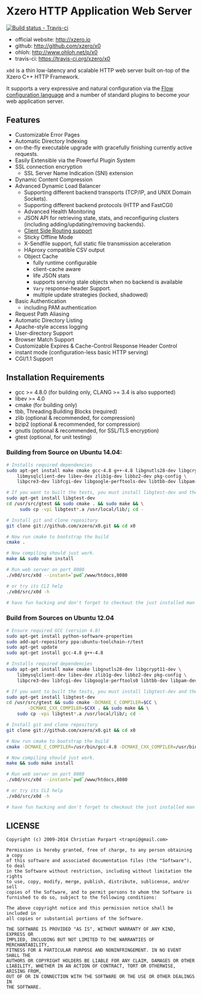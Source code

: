 # Xzero HTTP Application Web Server

[ ![Build status - Travis-ci](https://secure.travis-ci.org/xzero/x0.png) ](http://travis-ci.org/xzero/x0)

- official website: http://xzero.io
- github: http://github.com/xzero/x0
- ohloh: http://www.ohloh.net/p/x0
- travis-ci: https://travis-ci.org/xzero/x0

`x0d` is a thin low-latency and scalable HTTP web server built on-top 
of the Xzero C++ HTTP Framework.

It supports a very expressive and natural configuration via 
the [Flow configuration language](https://github.com/xzero/libflow/) and
a number of standard plugins to become *your* web application server.

## Features

- Customizable Error Pages
- Automatic Directory Indexing
- on-the-fly executable upgrade with gracefully finishing currently active requests.
- Easily Extensible via the Powerful Plugin System
- SSL connection encryption
  - SSL Server Name Indication (SNI) extension
- Dynamic Content Compression
- Advanced Dynamic Load Balancer
  - Supporting different backend transports (TCP/IP, and UNIX Domain Sockets).
  - Supporting different backend protocols (HTTP and FastCGI)
  - Advanced Health Monitoring
  - JSON API for retrieving state, stats,
    and reconfiguring clusters (including adding/updating/removing backends).
  - [Client Side Routing support](http://xzero.io/#/article/client-side-routing)
  - Sticky Offline Mode
  - X-Sendfile support, full static file transmission acceleration
  - HAproxy compatible CSV output
  - Object Cache
    - fully runtime configurable
    - client-cache aware
    - life JSON stats
    - supports serving stale objects when no backend is available
    - `Vary` response-header Support.
    - multiple update strategies (locked, shadowed)
- Basic Authentication
  - including PAM authentication
- Request Path Aliasing
- Automatic Directory Listing
- Apache-style access logging
- User-directory Support
- Browser Match Support
- Customizable Expires & Cache-Control Response Header Control
- instant mode (configuration-less basic HTTP serving)
- CGI/1.1 Support

## Installation Requirements

- gcc >= 4.8.0 (for building only, CLANG >= 3.4 is also supported)
- libev >= 4.0
- cmake (for building only)
- tbb, Threading Building Blocks (required)
- zlib (optional & recommended, for compression)
- bzip2 (optional & recommended, for compression)
- gnutls (optional & recommended, for SSL/TLS encryption)
- gtest (optional, for unit testing)

### Building from Source on Ubuntu 14.04:

```sh
# Installs required dependencies
sudo apt-get install make cmake gcc-4.8 g++-4.8 libgnutls28-dev libgcrypt11-dev \
    libmysqlclient-dev libev-dev zlib1g-dev libbz2-dev pkg-config \
    libpcre3-dev libfcgi-dev libgoogle-perftools-dev libtbb-dev libpam-dev git

# If you want to built the tests, you must install libgtest-dev and then built it yourself
sudo apt-get install libgtest-dev
cd /usr/src/gtest && sudo cmake . && sudo make && \
     sudo cp -vpi libgtest*.a /usr/local/lib/; cd -

# Install git and clone repository
git clone git://github.com/xzero/x0.git && cd x0

# Now run cmake to bootstrap the build
cmake .

# Now compiling should just work.
make && sudo make install

# Run web server on port 8080
./x0d/src/x0d --instant=`pwd`/www/htdocs,8080

# or try its CLI help
./x0d/src/x0d -h

# have fun hacking and don't forget to checkout the just installed man pages ;-)
```

### Build from Sources on Ubuntu 12.04

```sh
# Ensure required GCC (version 4.8)
sudo apt-get install python-software-properties
sudo add-apt-repository ppa:ubuntu-toolchain-r/test
sudo apt-get update
sudo apt-get install gcc-4.8 g++-4.8

# Installs required dependencies
sudo apt-get install make cmake libgnutls28-dev libgcrypt11-dev \
    libmysqlclient-dev libev-dev zlib1g-dev libbz2-dev pkg-config \
    libpcre3-dev libfcgi-dev libgoogle-perftools0 libtbb-dev libpam-dev git

# If you want to built the tests, you must install libgtest-dev and then built it yourself
sudo apt-get install libgtest-dev
cd /usr/src/gtest && sudo cmake -DCMAKE_C_COMPILER=$CC \
        -DCMAKE_CXX_COMPILER=$CXX . && sudo make && \
    sudo cp -vpi libgtest*.a /usr/local/lib/; cd -

# Install git and clone repository
git clone git://github.com/xzero/x0.git && cd x0

# Now run cmake to bootstrap the build
cmake -DCMAKE_C_COMPILER=/usr/bin/gcc-4.8 -DCMAKE_CXX_COMPILER=/usr/bin/g++-4.8 .

# Now compiling should just work.
make && sudo make install

# Run web server on port 8080
./x0d/src/x0d --instant=`pwd`/www/htdocs,8080

# or try its CLI help
./x0d/src/x0d -h

# have fun hacking and don't forget to checkout the just installed man pages ;-)
```

LICENSE
-------

```
Copyright (c) 2009-2014 Christian Parpart <trapni@gmail.com>

Permission is hereby granted, free of charge, to any person obtaining a copy
of this software and associated documentation files (the "Software"), to deal
in the Software without restriction, including without limitation the rights
to use, copy, modify, merge, publish, distribute, sublicense, and/or sell
copies of the Software, and to permit persons to whom the Software is
furnished to do so, subject to the following conditions:

The above copyright notice and this permission notice shall be included in
all copies or substantial portions of the Software.

THE SOFTWARE IS PROVIDED "AS IS", WITHOUT WARRANTY OF ANY KIND, EXPRESS OR
IMPLIED, INCLUDING BUT NOT LIMITED TO THE WARRANTIES OF MERCHANTABILITY,
FITNESS FOR A PARTICULAR PURPOSE AND NONINFRINGEMENT. IN NO EVENT SHALL THE
AUTHORS OR COPYRIGHT HOLDERS BE LIABLE FOR ANY CLAIM, DAMAGES OR OTHER
LIABILITY, WHETHER IN AN ACTION OF CONTRACT, TORT OR OTHERWISE, ARISING FROM,
OUT OF OR IN CONNECTION WITH THE SOFTWARE OR THE USE OR OTHER DEALINGS IN
THE SOFTWARE.
```
